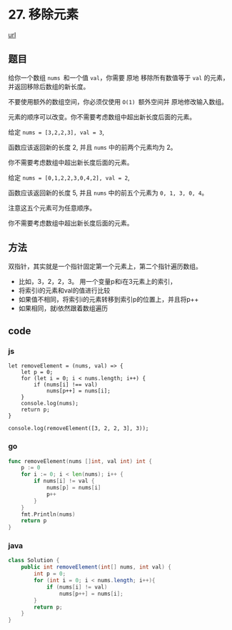 # 27. 移除元素

[url](https://leetcode-cn.com/problems/remove-element/)

## 题目

给你一个数组 `nums `和一个值 `val`，你需要 原地 移除所有数值等于 `val` 的元素，并返回移除后数组的新长度。

不要使用额外的数组空间，你必须仅使用 `O(1) `额外空间并 原地修改输入数组。

元素的顺序可以改变。你不需要考虑数组中超出新长度后面的元素。

给定 `nums = [3,2,2,3], val = 3`,

函数应该返回新的长度 2, 并且 `nums` 中的前两个元素均为 2。

你不需要考虑数组中超出新长度后面的元素。

给定 `nums = [0,1,2,2,3,0,4,2], val = 2`,

函数应该返回新的长度 5, 并且 `nums` 中的前五个元素为 `0, 1, 3, 0, 4`。

注意这五个元素可为任意顺序。

你不需要考虑数组中超出新长度后面的元素。


## 方法

双指针，其实就是一个指针固定第一个元素上，第二个指针遍历数组。
- 比如，3，2，2，3。 用一个变量p和i在3元素上的索引，
- 将索引i的元素和val的值进行比较
- 如果值不相同，将索引i的元素转移到索引p的位置上，并且将p++
- 如果相同，就i依然跟着数组遍历


## code

### js

```js{cmd="node"}
let removeElement = (nums, val) => {
    let p = 0;
    for (let i = 0; i < nums.length; i++) {
        if (nums[i] !== val)
            nums[p++] = nums[i];
    }
    console.log(nums);
    return p;
}

console.log(removeElement([3, 2, 2, 3], 3));
```

### go

```go
func removeElement(nums []int, val int) int {
	p := 0
	for i := 0; i < len(nums); i++ {
		if nums[i] != val {
			nums[p] = nums[i]
			p++
		}
	}
	fmt.Println(nums)
	return p
}
```



### java

```java
class Solution {
    public int removeElement(int[] nums, int val) {
        int p = 0;
        for (int i = 0; i < nums.length; i++){
            if (nums[i] != val)
                nums[p++] = nums[i];
        }
        return p;
    }
}
```

